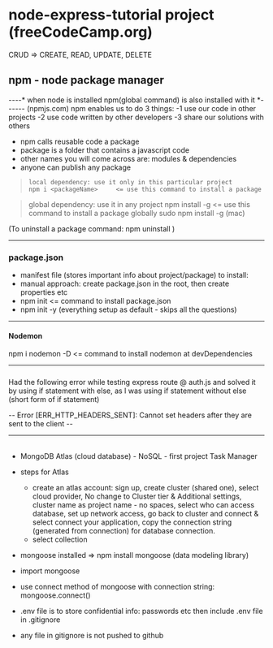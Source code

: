 # node-express-tutorial project (freeCodeCamp.org)
CRUD => CREATE, READ, UPDATE, DELETE

## npm - node package manager
----* when node is installed npm(global command) is also installed with it *------ (npmjs.com)
              npm enables us to do 3 things:
-1 use our code in other projects
-2 use code written by other developers
-3 share our solutions with others

* npm calls reusable code a package
* package is a folder that contains a javascript code
* other names you will come across are: modules & dependencies
* anyone can publish any package 


>     local dependency: use it only in this particular project
>     npm i <packageName>     <= use this command to install a package

> global dependency: use it in any project
  npm install -g <packageName>        <= use this command to install a package globally
  sudo npm install -g <packageName>    (mac)

  (To uninstall a package command: npm uninstall <packageName>)

--------------
### package.json
   - manifest file (stores important info about project/package)
        to install:
   - manual approach: create package.json in the root, then create properties etc
   - npm init   <= command to install package.json
   - npm init -y (everything setup as default - skips all the questions)

-----------------
#### Nodemon
npm i nodemon -D    <= command to install nodemon at devDependencies

------------------
##### 

Had the following error while testing express route @ auth.js and solved it by using if statement with else, as I was using if statement without else (short form of if statement)
  
-- Error [ERR_HTTP_HEADERS_SENT]: Cannot set headers after they are sent to the client --

-------------------
######
- MongoDB  Atlas (cloud database) - NoSQL              - first project Task Manager
- steps for Atlas
    * create an atlas account: sign up, create cluster (shared one), select cloud provider, No change to Cluster tier & Additional settings, cluster name as project name - no spaces, select who can access database, set up network access, go back to cluster and connect & select connect your application, copy the connection string (generated from connection) for database connection.
    * select collection

- mongoose installed => npm install mongoose      (data modeling library)
- import mongoose
- use connect method of mongoose with connection string: mongoose.connect()
- .env file is to store confidential info: passwords etc then include .env file in .gitignore
- any file in gitignore is not pushed to github
